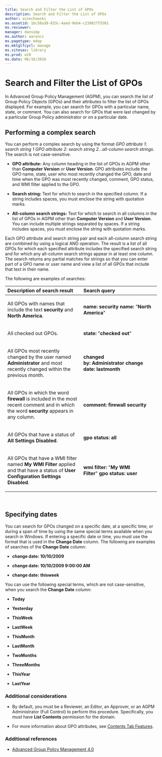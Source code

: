 ```yaml
---
title: Search and Filter the List of GPOs
description: Search and Filter the List of GPOs
author: aczechowski
ms.assetid: 1bc58a38-033c-4aed-9eb4-c239827f5501
ms.reviewer: 
manager: dansimp
ms.author: aaroncz
ms.pagetype: mdop
ms.mktglfcycl: manage
ms.sitesec: library
ms.prod: w10
ms.date: 06/16/2016
---
```



# Search and Filter the List of GPOs


In Advanced Group Policy Management (AGPM), you can search the list of Group Policy Objects (GPOs) and their attributes to filter the list of GPOs displayed. For example, you can search for GPOs with a particular name, state, or comment. You can also search for GPOs that were last changed by a particular Group Policy administrator or on a particular date.

## Performing a complex search


You can perform a complex search by using the format *GPO attribute 1: search string 1 GPO attribute 2: search string 2…all-column search strings*. The search is not case-sensitive.

-   **GPO attribute:** Any column heading in the list of GPOs in AGPM other than **Computer Version** or **User Version**. GPO attributes include the GPO name, state, user who most recently changed the GPO, date and time when the GPO was most recently changed, comment, GPO status, and WMI filter applied to the GPO.

-   **Search string:** Text for which to search in the specified column. If a string includes spaces, you must enclose the string with quotation marks.

-   **All-column search strings:** Text for which to search in all columns in the list of GPOs in AGPM other than **Computer Version** and **User Version**. You can include multiple strings separated by spaces. If a string includes spaces, you must enclose the string with quotation marks.

Each GPO attribute and search string pair and each all-column search string are combined by using a logical AND operation. The result is a list of all GPOs for which each specified attribute includes the specified search string and for which any all-column search strings appear in at least one column. The search returns any partial matches for strings so that you can enter part of a GPO name or user name and view a list of all GPOs that include that text in their name.

The following are examples of searches:

<table>
<colgroup>
<col width="50%" />
<col width="50%" />
</colgroup>
<thead>
<tr class="header">
<th align="left">Description of search result</th>
<th align="left">Search query</th>
</tr>
</thead>
<tbody>
<tr class="odd">
<td align="left"><p>All GPOs with names that include the text <strong>security</strong> and <strong>North America</strong>.</p></td>
<td align="left"><p><strong>name:</strong> <strong>security</strong> <strong>name:</strong> &quot;<strong>North America</strong>&quot;</p></td>
</tr>
<tr class="even">
<td align="left"><p>All checked out GPOs.</p></td>
<td align="left"><p><strong>state:</strong> &quot;<strong>checked out</strong>&quot;</p></td>
</tr>
<tr class="odd">
<td align="left"><p>All GPOs most recently changed by the user named <strong>Administrator</strong> and most recently changed within the previous month.</p></td>
<td align="left"><p><strong>changed by:</strong> <strong>Administrator</strong> <strong>change date:</strong> <strong>lastmonth</strong></p></td>
</tr>
<tr class="even">
<td align="left"><p>All GPOs in which the word <strong>firewall</strong> is included in the most recent comment and in which the word <strong>security</strong> appears in any column.</p></td>
<td align="left"><p><strong>comment:</strong> <strong>firewall</strong> <strong>security</strong></p></td>
</tr>
<tr class="odd">
<td align="left"><p>All GPOs that have a status of <strong>All Settings Disabled</strong>.</p></td>
<td align="left"><p><strong>gpo status:</strong> <strong>all</strong></p></td>
</tr>
<tr class="even">
<td align="left"><p>All GPOs that have a WMI filter named <strong>My WMI Filter</strong> applied and that have a status of <strong>User Configuration Settings Disabled</strong>.</p></td>
<td align="left"><p><strong>wmi filter:</strong> &quot;<strong>My WMI Filter</strong>&quot; <strong>gpo status:</strong> <strong>user</strong></p></td>
</tr>
</tbody>
</table>

 

## Specifying dates


You can search for GPOs changed on a specific date, at a specific time, or during a span of time by using the same special terms available when you search in Windows. If entering a specific date or time, you must use the format that is used in the **Change Date** column. The following are examples of searches of the **Change Date** column:

-   **change date:** **10/10/2009**

-   **change date:** **10/10/2009 9:00:00 AM**

-   **change date:** **thisweek**

You can use the following special terms, which are not case-sensitive, when you search the **Change Date** column:

-   **Today**

-   **Yesterday**

-   **ThisWeek**

-   **LastWeek**

-   **ThisMonth**

-   **LastMonth**

-   **TwoMonths**

-   **ThreeMonths**

-   **ThisYear**

-   **LastYear**

### Additional considerations

-   By default, you must be a Reviewer, an Editor, an Approver, or an AGPM Administrator (Full Control) to perform this procedure. Specifically, you must have **List Contents** permission for the domain.

-   For more information about GPO attributes, see [Contents Tab Features](contents-tab-features-agpm40.md).

### Additional references

-   [Advanced Group Policy Management 4.0](advanced-group-policy-management-40.md)

 

 





